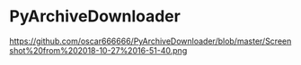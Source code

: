 # PyArchiveDownloader

https://github.com/oscar666666/PyArchiveDownloader/blob/master/Screenshot%20from%202018-10-27%2016-51-40.png
